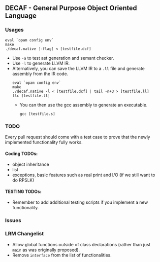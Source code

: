 ## DECAF - General Purpose Object Oriented Language

### Usages
```
eval `opam config env`
make
./decaf.native [-flag] < [testfile.dcf]
```
* Use `-a` to test ast generation and semant checker.
* Use `-l` to generate LLVM IR.
* Alternatively, you can save the LLVM IR to a `.ll` file and generate assembly from the IR code.
  ```
  eval `opam config env`
  make
  ./decaf.native -l < [testfile.dcf] | tail -n+3 > [testfile.ll]
  llc [testfile.ll]
  ```
  * You can then use the gcc assembly to generate an executable.
    ```
    gcc [testfile.s]
    ```

### TODO
Every pull request should come with a test case to prove that the newly implemented functionality fully works.

#### Coding TODOs:
* object inheritance
* list
* exceptions, basic features such as real print and I/O (if we still want to do RPSLK)

#### TESTING TODOs:
* Remember to add additional testing scripts if you implement a new functionality.

### Issues

### LRM Changelist
* Allow global functions outside of class declarations (rather than just `main` as was originally proposed).
* Remove `interface` from the list of functionalities.
